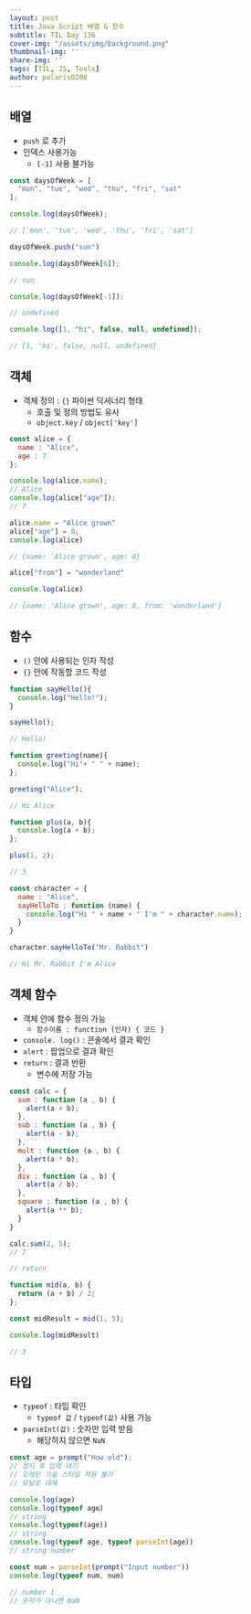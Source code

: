 ```yaml
---
layout: post
title: Java Script 배열 & 함수
subtitle: TIL Day 136
cover-img: "/assets/img/background.png"
thumbnail-img: ''
share-img: ''
tags: [TIL, JS, Tools]
author: polaris0208
---
```


## 배열
- `push` 로 추가
- 인덱스 사용가능
  - `[-1]` 사용 불가능

```js
const daysOfWeek = [
  "mon", "tue", "wed", "thu", "fri", "sat"
];

console.log(daysOfWeek);

// ['mon', 'tue', 'wed', 'thu', 'fri', 'sat']

daysOfWeek.push("sun")

console.log(daysOfWeek[6]);

// sun

console.log(daysOfWeek[-1]);

// undefined

console.log([1, "hi", false, null, undefined]);

// [1, 'hi', false, null, undefined]
```

## 객체
- 객체 정의 : `{}` 파이썬 딕셔너리 형태
  - 호출 및 정의 방법도 유사
  - `object.key` / `object['key']`

```js
const alice = {
  name : "Alice",
  age : 7
};

console.log(alice.name);
// Alice
console.log(alice["age"]);
// 7

alice.name = "Alice grown"
alice["age"] = 8;
console.log(alice)

// {name: 'Alice grown', age: 8}

alice["from"] = "wonderland"

console.log(alice)

// {name: 'Alice grown', age: 8, from: 'wonderland'}
```

## 함수
- `()` 안에 사용되는 인자 작성
- `{}` 안에 작동할 코드 작성

```js
function sayHello(){
  console.log("Hello!");
}

sayHello();

// Hello!

function greeting(name){
  console.log("Hi"+ " " + name);
};

greeting("Alice");

// Hi Alice

function plus(a, b){
  console.log(a + b);
};

plus(1, 2);

// 3

const character = {
  name : "Alice",
  sayHelloTo : function (name) {
    console.log("Hi " + name + " I'm " + character.name);
  }
}

character.sayHelloTo("Mr. Rabbit")

// Hi Mr. Rabbit I'm Alice
```

## 객체 함수
- 객체 안에 함수 정의 가능
  - `함수이름 : function (인자) { 코드 }`
- `console. log()` : 콘솔에서 결과 확인
- `alert` : 팝업으로 결과 확인
- `return` : 결과 반환
  - 변수에 저장 가능

```js
const calc = {
  sum : function (a , b) {
    alert(a + b);
  },
  sub : function (a , b) {
    alert(a - b);
  },
  mult : function (a , b) {
    alert(a * b);
  },
  div : function (a , b) {
    alert(a / b);
  },
  square : function (a , b) {
    alert(a ** b);
  }
}

calc.sum(2, 5);
// 7

// return

function mid(a, b) {
  return (a + b) / 2;
};

const midResult = mid(1, 5);

console.log(midResult)

// 3
```

## 타입
- `typeof` : 타입 확인
  - `typeof 값` / `typeof(값)` 사용 가능
- `parseInt(값)` : 숫자만 입력 받음
  - 해당하지 않으면 `NaN`

```js
const age = prompt("How old");
// 정지 후 입력 대기
// 오래된 기술 스타일 적용 불가
// 모달로 대체

console.log(age)
console.log(typeof age)
// string
console.log(typeof(age))
// string
console.log(typeof age, typeof parseInt(age))
// string number

const num = parseInt(prompt("Input number"))
console.log(typeof num, num)

// number 1
// 숫자가 아니면 NaN
```